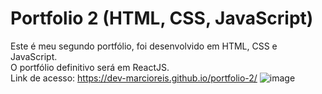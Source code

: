 # Portfolio 2 (HTML, CSS, JavaScript)
Este é meu segundo portfólio, foi desenvolvido em HTML, CSS e JavaScript.<br>
O portfólio definitivo será em ReactJS.<br>
Link de acesso: https://dev-marcioreis.github.io/portfolio-2/
![image](https://user-images.githubusercontent.com/122680054/212900033-13f663aa-ecf0-4530-9d87-3377b01d54a3.png)
